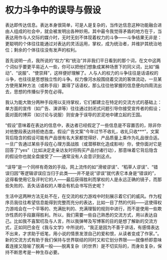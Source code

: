 # 权力斗争中的误导与假设

<Font-Subfonts-445336933 />

表达即传达信息。表达本身很简单，可是人是复杂的，当传达信息这种功能融合进由人组成的社会中，就会被发明出各种妙用。其中最令我觉得矛盾的地方在于，当表达用作与人交际的媒介时，无时无刻不体现着权力的斗争——斗争结果无非是：更聪明的个体往往能通过对表达的灵活运用，掌权，成为统治者，并维护其统治地位；剩余的个体往往没有发声的权利。

首先说明一点，我所说的“权力”和“统治”并非我们平日看到的那个词，在文中这两个词似乎要更平易近人一些，你可以把他们想象成某种场景下的同义词，比如“煽动”、“说服”、“使崇拜”，这样便好理解了。人与人的权力的斗争往往是话语权的斗争，也往往是思想独立性的斗争。权力像河水般围绕着交流的客体流动，一旦某方使用某种方法（或称手段）赢得了话语权，那么往往他掌握的信息便向四周流出去，思想的传播似乎势在必得。

我认为能大致分两种手段用以支持掌权，它们都建立在特定的交流方式的基础上：单方面的宣传（如广告、演讲等）往往通过封闭式问题引导你接受宣传者的假设；面对面的博弈（如讨论与说服）则安身于误导的淤泥地中建立起的王国。

“假设”意味着在表达的信息中，表达者已经假定了一些信息是不容置否的，除非你对他整段表达持拒绝态度。假设广告文案“今年过节不收礼，收礼只收\*\*\*”，文案背后隐含的假设可能有产品很有名大家都觉得好、产品质量上乘作为礼品很合适。一旦广告通过某些手段在心理方面战胜（或潜移默化造成影响）你，使你面对它是回答了“yes”（比如决定走亲访友时将购买产品付诸行动），那意味着它背后隐含的假设你也就全盘接受了——通常没有人会意识到这点。

“误导”是一个同样有奇效的手段。网上流传的如“滑坡谬误”、“稻草人谬误”、“错误归因”等逻辑谬误应当归于此类——并不是说“谬误”就代表它本身是“错误的”，这得看使用它及评判它的人——最后获得胜利而掌权的人是永远正确的镜子，而那些失败的、丢失话语权的人哪会有机会书写历史呢？

生活中这两种方法无处不在，在交流的权力游戏中时刻展示着它们的威风。作为程序员我往往希望信息能得到完整而充分的表达，比如一目了然的代码——这使得权力游戏会在一个平等的、充满批判的、充满理智的规则中进行，而不是使用一些欺诈性质的手段赢得胜利。所以，我们需要一些自己熟悉的交流方式，用以表达自己。比如我不喜絮叨及与人言，所以我弹琴及写博客的目的是想了解新的交流方式，正如同巴金在《我与文学》中所说的，“我正是因为不善于讲话，有感情表达不出来，才求助于纸笔，用小说的情景发泄自己的爱和恨，从读者变成了作家。”。新的交流方式有助于我们保持与世界联结的同时又和它划分界限——就像桥即意味着连接又隐喻了脱离一般——脱离复杂（的世界）是不切实际的，而身处复杂，保持不断思考是一种生存必要。
